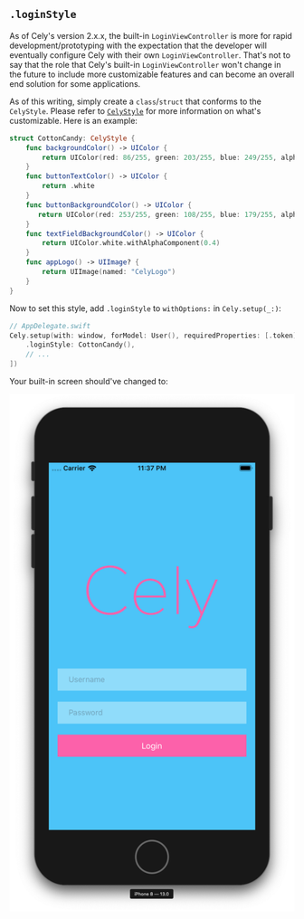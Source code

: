 ## `.loginStyle`

As of Cely's version 2.x.x, the built-in `LoginViewController` is more for rapid development/prototyping with the expectation that the developer will eventually configure Cely with their own `LoginViewController`. That's not to say that the role that Cely's built-in `LoginViewController` won't change in the future to include more customizable features and can become an overall end solution for some applications.

As of this writing, simply create a `class`/`struct` that conforms to the `CelyStyle`. Please refer to [`CelyStyle`](http://celylog.in/api/#celystyle) for more information on what's customizable. Here is an example:

```swift
struct CottonCandy: CelyStyle {
    func backgroundColor() -> UIColor {
        return UIColor(red: 86/255, green: 203/255, blue: 249/255, alpha: 1)
    }
    func buttonTextColor() -> UIColor {
        return .white
    }
    func buttonBackgroundColor() -> UIColor {
       return UIColor(red: 253/255, green: 108/255, blue: 179/255, alpha: 1)
    }
    func textFieldBackgroundColor() -> UIColor {
        return UIColor.white.withAlphaComponent(0.4)
    }
    func appLogo() -> UIImage? {
        return UIImage(named: "CelyLogo")
    }
}
```
Now to set this style, add `.loginStyle` to `withOptions:` in `Cely.setup(_:)`:

```swift
// AppDelegate.swift
Cely.setup(with: window, forModel: User(), requiredProperties: [.token], withOptions: [
    .loginStyle: CottonCandy(),
    // ...
])
```

Your built-in screen should've changed to:

![](../images/getting_started_stage_1.png)

